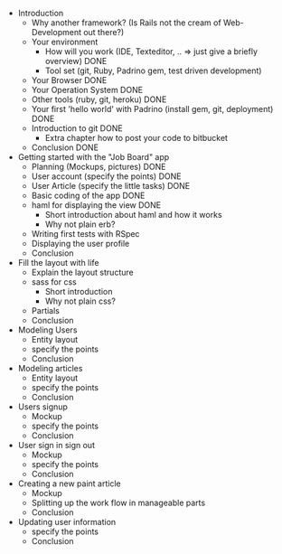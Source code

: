 - Introduction
  - Why another framework? (Is Rails not the cream of Web-Development out there?)
  - Your environment
    - How will you work (IDE, Texteditor, .. => just give a briefly overview) DONE
    - Tool set (git, Ruby, Padrino gem, test driven development)
  - Your Browser DONE
  - Your Operation System DONE
  - Other tools (ruby, git, heroku) DONE
  - Your first 'hello world' with Padrino (install gem, git, deployment) DONE
  - Introduction to git DONE
      - Extra chapter how to post your code to bitbucket
  - Conclusion DONE
- Getting started with the "Job Board" app
  - Planning (Mockups, pictures) DONE
  - User account (specify the points) DONE
  - User Article (specify the little tasks) DONE
  - Basic coding of the app DONE
  - haml for displaying the view DONE
    - Short introduction about haml and how it works
    - Why not plain erb?
  - Writing first tests with RSpec
  - Displaying the user profile
  - Conclusion
- Fill the layout with life
  - Explain the layout structure
  - sass for css
    - Short introduction
    - Why not plain css?
  - Partials
  - Conclusion
- Modeling Users
  - Entity layout
  - specify the points
  - Conclusion
- Modeling articles
  - Entity layout
  - specify the points
  - Conclusion
- Users signup
  - Mockup
  - specify the points
  - Conclusion
- User sign in sign out
  - Mockup
  - specify the points
  - Conclusion
- Creating a new paint article
  - Mockup
  - Splitting up the work flow in manageable parts
  - Conclusion
- Updating user information
  - specify the points
  - Conclusion
